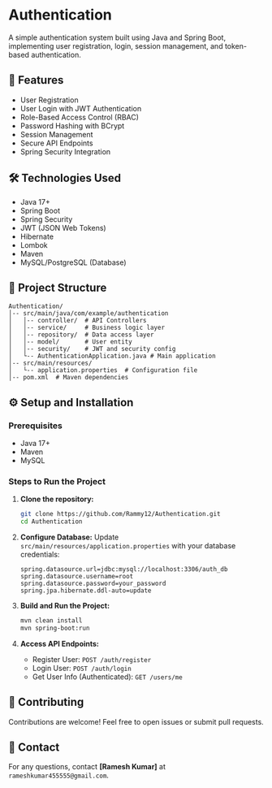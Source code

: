 # Authentication

A simple authentication system built using Java and Spring Boot, implementing user registration, login, session management, and token-based authentication.

## 🚀 Features
- User Registration
- User Login with JWT Authentication
- Role-Based Access Control (RBAC)
- Password Hashing with BCrypt
- Session Management
- Secure API Endpoints
- Spring Security Integration

## 🛠 Technologies Used
- Java 17+
- Spring Boot
- Spring Security
- JWT (JSON Web Tokens)
- Hibernate
- Lombok
- Maven
- MySQL/PostgreSQL (Database)

## 📂 Project Structure
```
Authentication/
│-- src/main/java/com/example/authentication
│   │-- controller/  # API Controllers
│   │-- service/     # Business logic layer
│   │-- repository/  # Data access layer
│   │-- model/       # User entity
│   │-- security/    # JWT and security config
│   └-- AuthenticationApplication.java # Main application
│-- src/main/resources/
│   └-- application.properties  # Configuration file
│-- pom.xml  # Maven dependencies
```

## ⚙️ Setup and Installation
### Prerequisites
- Java 17+
- Maven
- MySQL

### Steps to Run the Project
1. **Clone the repository:**
   ```sh
   git clone https://github.com/Rammy12/Authentication.git
   cd Authentication
   ```

2. **Configure Database:**
   Update `src/main/resources/application.properties` with your database credentials:
   ```properties
   spring.datasource.url=jdbc:mysql://localhost:3306/auth_db
   spring.datasource.username=root
   spring.datasource.password=your_password
   spring.jpa.hibernate.ddl-auto=update
   ```

3. **Build and Run the Project:**
   ```sh
   mvn clean install
   mvn spring-boot:run
   ```

4. **Access API Endpoints:**
   - Register User: `POST /auth/register`
   - Login User: `POST /auth/login`
   - Get User Info (Authenticated): `GET /users/me`

## 🤝 Contributing
Contributions are welcome! Feel free to open issues or submit pull requests.

## 📧 Contact
For any questions, contact **[Ramesh Kumar]** at `rameshkumar455555@gmail.com`.


